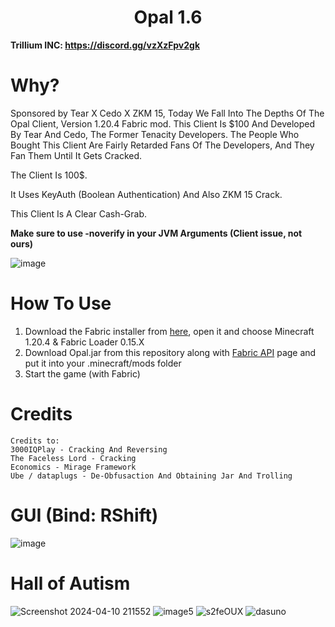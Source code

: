 <h1 align="center">Opal 1.6</h1>

**Trillium INC: https://discord.gg/vzXzFpv2gk**

# Why?

Sponsored by Tear X Cedo X ZKM 15, Today We Fall Into The Depths Of The Opal Client, Version 1.20.4 Fabric mod. This Client Is $100 And Developed By Tear And Cedo, The Former Tenacity Developers. The People Who Bought This Client Are Fairly Retarded Fans Of The Developers, And They Fan Them Until It Gets Cracked.

The Client Is 100$.

It Uses KeyAuth (Boolean Authentication) And Also ZKM 15 Crack.

This Client Is A Clear Cash-Grab.

**Make sure to use -noverify in your JVM Arguments (Client issue, not ours)**

![image](https://media.discordapp.net/attachments/1139492863537860689/1145792961624416376/259542387-55db9418-0bd4-42bd-85be-dd77d5de4852.png?width=645&height=118)

# How To Use
1. Download the Fabric installer from [here](https://fabricmc.net/use/installer/), open it and choose Minecraft 1.20.4 & Fabric Loader 0.15.X
2. Download Opal.jar from this repository along with [Fabric API](https://modrinth.com/mod/fabric-api/version/0.97.0+1.20.4) page and put it into your .minecraft/mods folder
3. Start the game (with Fabric)

# Credits

~~~
Credits to:
3000IQPlay - Cracking And Reversing
The Faceless Lord - Cracking
Economics - Mirage Framework
Ube / dataplugs - De-Obfusaction And Obtaining Jar And Trolling
~~~

# GUI (Bind: RShift)
![image](https://github.com/WalmartSolutions/Opal/assets/166547117/eedf55c0-0e07-4288-a228-5373ed3f5013)

# Hall of Autism

![Screenshot 2024-04-10 211552](https://github.com/WalmartSolutions/Opal/assets/166547117/5646547b-bcc0-48bd-970c-9ef75c0c08da)
![image5](https://github.com/WalmartSolutions/Opal/assets/166547117/d21d6649-77a2-4351-97eb-063c53379271)
![s2feOUX](https://github.com/WalmartSolutions/Opal/assets/166547117/2e64d547-e7ea-4851-acfe-c22b6484a73e)
![dasuno](https://github.com/WalmartSolutions/Opal/assets/166547117/5b7a47f3-6296-45f1-9933-4f531b4a9553)
